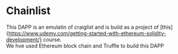 # Chainlist

This DAPP is an emulatin of craiglist and is build as a project of [this]{https://www.udemy.com/getting-started-with-ethereum-solidity-development/} course.  
We hve used Ethereum block chain and Truffle to build this DAPP
